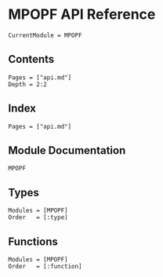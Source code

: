 # MPOPF API Reference

```@meta
CurrentModule = MPOPF
```

## Contents

```@contents
Pages = ["api.md"]
Depth = 2:2
```

## Index

```@index
Pages = ["api.md"]
```

## Module Documentation

```@docs
MPOPF
```

## Types

```@autodocs
Modules = [MPOPF]
Order   = [:type]
```

## Functions

```@autodocs
Modules = [MPOPF]
Order   = [:function]
```
